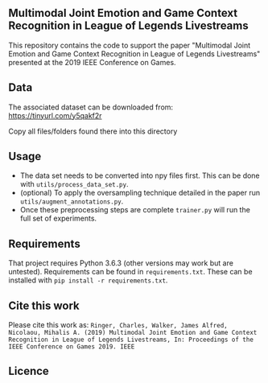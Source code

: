 ## Multimodal Joint Emotion and Game Context Recognition in League of Legends Livestreams
This repository contains the code to support the paper "Multimodal Joint Emotion and Game Context Recognition in League of Legends Livestreams" presented at the 2019 IEEE Conference on Games. 

## Data
The associated dataset can be downloaded from: https://tinyurl.com/y5qakf2r

Copy all files/folders found there into this directory

## Usage
- The data set needs to be converted into npy files first. This can be done with `utils/process_data_set.py`. 
- (optional) To apply the oversampling technique detailed in the paper run `utils/augment_annotations.py`.
- Once these preprocessing steps are complete `trainer.py` will run the full set of experiments. 

## Requirements
That project requires Python 3.6.3 (other versions may work but are untested). Requirements can be found in `requirements.txt`. These can be installed with `pip install -r requirements.txt`.

## Cite this work
Please cite this work as:
`Ringer, Charles, Walker, James Alfred, Nicolaou, Mihalis A. (2019) Multimodal Joint Emotion and Game Context Recognition in League of Legends Livestreams, In: Proceedings of the IEEE Conference on Games 2019. IEEE`

## Licence
